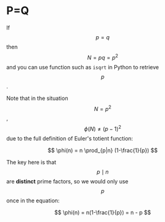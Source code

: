 # P=Q

If $$p = q$$ then $$N = pq = p^2$$ and you can use function such as `isqrt` in Python to retrieve $$p$$.

Note that in the situation $$N=p^2$$, $$\phi(N) \neq (p-1)^2$$ due to the full definition of Euler's totient function:

$$
\phi(n) = n \prod_{p|n} (1-\frac{1}{p})
$$

The key here is that $$p \mid n$$ are **distinct** prime factors, so we would only use $$p$$ once in the equation:

$$
\phi(n) = n(1-\frac{1}{p}) = n - p
$$

